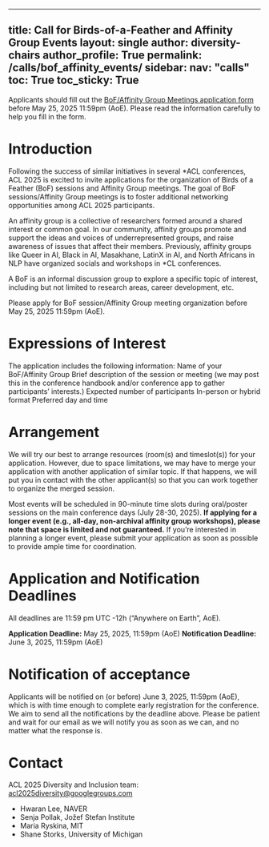 ---
title: Call for Birds-of-a-Feather and Affinity Group Events
layout: single
author: diversity-chairs
author_profile: True
permalink: /calls/bof_affinity_events/
sidebar:
    nav: "calls"
toc: True
toc_sticky: True
--

Applicants should fill out the [BoF/Affinity Group Meetings application form](https://forms.office.com/r/t43zHEJTH0) before May 25, 2025 11:59pm (AoE). Please read the information carefully to help you fill in the form.

# Introduction

Following the success of similar initiatives in several *ACL conferences, ACL 2025 is excited to invite applications for the organization of Birds of a Feather (BoF) sessions and Affinity Group meetings. The goal of BoF sessions/Affinity Group meetings is to foster additional networking opportunities among ACL 2025 participants.

An affinity group is a collective of researchers formed around a shared interest or common goal. In our community, affinity groups promote and support the ideas and voices of underrepresented groups, and raise awareness of issues that affect their members. Previously, affinity groups like Queer in AI, Black in AI, Masakhane, LatinX in AI, and North Africans in NLP have organized socials and workshops in *CL conferences.

A BoF is an informal discussion group to explore a specific topic of interest, including but not limited to research areas, career development, etc.

Please apply for BoF session/Affinity Group meeting organization before May 25, 2025 11:59pm (AoE).

# Expressions of Interest

The application includes the following information:
Name of your BoF/Affinity Group
Brief description of the session or meeting (we may post this in the conference handbook and/or conference app to gather participants’ interests.)
Expected number of participants
In-person or hybrid format
Preferred day and time

# Arrangement

We will try our best to arrange resources (room(s) and timeslot(s)) for your application. However, due to space limitations, we may have to merge your application with another application of similar topic. If that happens, we will put you in contact with the other applicant(s) so that you can work together to organize the merged session.

Most events will be scheduled in 90-minute time slots during oral/poster sessions on the main conference days (July 28-30, 2025). **If applying for a longer event (e.g., all-day, non-archival affinity group workshops), please note that space is limited and not guaranteed.** If you’re interested in planning a longer event, please submit your application as soon as possible to provide ample time for coordination.

# Application and Notification Deadlines

All deadlines are 11:59 pm UTC -12h (“Anywhere on Earth”, AoE).

**Application Deadline:** May 25, 2025, 11:59pm (AoE)
**Notification Deadline:** June 3, 2025, 11:59pm (AoE)

# Notification of acceptance

Applicants will be notified on (or before) June 3, 2025, 11:59pm (AoE), which is with time enough to complete early registration for the conference. We aim to send all the notifications by the deadline above. Please be patient and wait for our email as we will notify you as soon as we can, and no matter what the response is.

# Contact

ACL 2025 Diversity and Inclusion team: [acl2025diversity@googlegroups.com](mailto:acl2025diversity@googlegroups.com)

* Hwaran Lee, NAVER
* Senja Pollak, Jožef Stefan Institute
* Maria Ryskina, MIT
* Shane Storks, University of Michigan